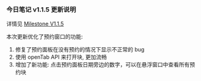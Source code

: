 ### 今日笔记 v1.1.5 更新说明

详情见 [Milestone V1.1.5](https://github.com/frostime/siyuan-dailynote-today/milestone/16)

本次更新优化了预约窗口的功能:

1. 修复了预约面板在没有预约的情况下显示不正常的 bug
2. 使用 openTab API 来打开块, 更加流畅
3. 增加了新功能: 点击预约面板日期旁边的数字，可以在悬浮窗口中查看所有预约块

